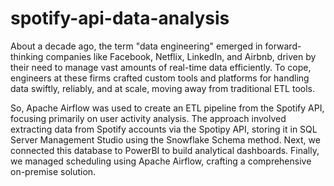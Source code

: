 # spotify-api-data-analysis

About a decade ago, the term "data engineering" emerged in forward-thinking companies like Facebook, Netflix, LinkedIn, and Airbnb, driven by their need to manage vast amounts of real-time data efficiently. To cope, engineers at these firms crafted custom tools and platforms for handling data swiftly, reliably, and at scale, moving away from traditional ETL tools.

So, Apache Airflow was used to create an ETL pipeline from the Spotify API, focusing primarily on user activity analysis. The approach involved extracting data from Spotify accounts via the Spotipy API, storing it in SQL Server Management Studio using the Snowflake Schema method. Next, we connected this database to PowerBI to build analytical dashboards. Finally, we managed scheduling using Apache Airflow, crafting a comprehensive on-premise solution.

